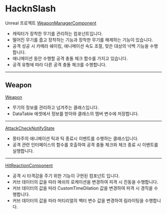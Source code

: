 # HacknSlash
Unreal 프로젝트
[WeaponManagerComponent](https://github.com/hourglass/HacknSlash/blob/main/Source/HacknSlash/WeaponManagerComponent.cpp)  
- 캐릭터가 장착한 무기를 관리하는 컴포넌트입니다.  
- 떨어진 무기를 줍고 장착하는 기능과 장착한 무기를 해제하는 기능이 있습니다.  
- 공격 성공 시 카메라 쉐이킹, 애니메이션 속도 조절, 맞은 대상의 넉백 기능을 수행합니다.  
- 애니메이션 동안 수행할 공격 충돌 체크 함수를 가지고 있습니다.  
- 공격 유형에 따라 다른 공격 충돌 체크를 수행합니다.
---
## Weapon
[Weapon](https://github.com/hourglass/HacknSlash/blob/main/Source/HacknSlash/Weapon.cpp)  
- 무기의 정보를 관리하고 넘겨주는 클래스입니다.  
- DataTable 에셋에서 정보를 받아와 클래스의 멤버 변수에 저장합니다.  
---
[AttackCheckNotifyState](https://github.com/hourglass/HacknSlash/blob/main/Source/HacknSlash/AttackCheckNotifyState.cpp)  
- 몽타주의 애니메이션 틱과 틱 종료시 이벤트를 수행하는 클래스입니다.  
- 공격 관련 인터페이스의 함수를 호출하여 공격 충돌 체크와 체크 종료 시 이벤트를 실행합니다.  
---
[HitReactionComponent](https://github.com/hourglass/HacknSlash/blob/main/Source/HacknSlash/HitReactionComponent.cpp)  
- 공격 시 타격감을 주기 위한 기능이 구현된 컴포넌트 입니다.  
- 커브 데이터의 값을 따라 메쉬의 로케이션을 변경하여 피격 시 진동을 수행합니다.  
- 커브 데이터의 값을 따라 CustomTimeDilation 값을 변경하여 피격 시 경직을 수행합니다.
- 커브 데이터의 값을 따라 머티리얼의 벡터 변수 값을 변경하여 림라이팅을 수행합니다.
---
## Player
[HnsCharacter](https://github.com/hourglass/HacknSlash/blob/main/Source/HacknSlash/HnsCharacter.cpp)  
- 플레이어의 조작을 담당하는 클래스입니다.  
- 이동, 공격, 구르기, 무기 장착 & 해제 기능을 수행합니다.
- 마우스 좌클릭을 연속으로 누르면 콤보 공격을 수행합니다.  
- 플레이어의 상태는 enum을 사용해 관리했습니다. (Idle, Attack, Roll, Hit)  
- 피격 시 처리 함수를 수행하고 UI를 갱신합니다.  
---
## Enemy
[Enemy](https://github.com/hourglass/HacknSlash/blob/main/Source/HacknSlash/Enemy.cpp)  
- 적군을 조종하는 클래스입니다.  
- 적군의 상태는 enum을 사용해 관리했습니다. (Spawned, Idle, Chase, Attack, Hit)  
- 현재 상태에 따라 BehaviorTree를 갱신합니다.  
- BehaviorTree의 Task를 통해 플레이어 추적, 공격, 뒷걸음질, 무기 줍기를 수행합니다.  
---
## BehaviorTree Task
[AIBehaviorInterface](https://github.com/hourglass/HacknSlash/blob/main/Source/HacknSlash/AIBehaviorInterface.cpp)  
BehaviorTree의 Task 수행시 호출할 인터페이스 클래스  
<br/>
[BTT_TryAction](https://github.com/hourglass/HacknSlash/blob/main/Source/HacknSlash/BTT_TryAction.cpp)  
동작간 랜덤한 텀을 주기 위해 수행하는 함수  
<br/>
[BTT_FocusTarget](https://github.com/hourglass/HacknSlash/blob/main/Source/HacknSlash/BTT_FocusTarget.cpp)  
바라볼 목표를 설정하는 함수  
<br/>
[BTT_AttackTarget](https://github.com/hourglass/HacknSlash/blob/main/Source/HacknSlash/BTT_AttackTarget.cpp)  
AI 공격 처리 함수  
<br/>
[BTT_SetRecoilLocation](https://github.com/hourglass/HacknSlash/blob/main/Source/HacknSlash/BTT_SetRecoilLocation.cpp)  
플레이어에게서 뒷걸음질 하는 함수  
<br/>
[BTT_FindWeapon](https://github.com/hourglass/HacknSlash/blob/main/Source/HacknSlash/BTT_FindWeapon.cpp)  
주우러 갈 무기를 탐색하는 함수  
<br/>
[BTT_EquipWeapon](https://github.com/hourglass/HacknSlash/blob/main/Source/HacknSlash/BTT_EquipWeapon.cpp)  
근처에 떨어진 무기를 장착하는 함수  
<br/>
